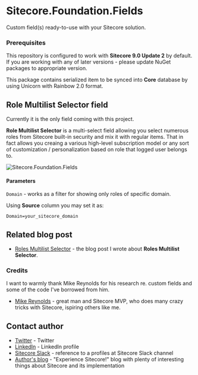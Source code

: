 # Sitecore.Foundation.Fields

Custom field(s) ready-to-use with your Sitecore solution.

### Prerequisites

This repository is configured to work with **Sitecore 9.0 Update 2** by default. If you are working with any of later versions - please update NuGet packages to appropriate version.

This package contains serialized item to be synced into **Core** database by using Unicorn with Rainbow 2.0 format.

## Role Multilist Selector field

Currently it is the only field coming with this project.

**Role Multilist Selector** is a multi-select field allowing you select numerous roles from Sitecore built-in security and mix it with regular items.
That in fact allows you creaing a various high-level subscription model or any sort of customization / personalization based on role that logged user belongs to.


![Sitecore.Foundation.Fields](https://raw.githubusercontent.com/wiki/MartinMiles/Sitecore.Foundation.Fields/images/role_selector.png "Sitecore.Foundation.Fields") 

#### Parameters

`Domain` - works as a filter for showing only roles of specific domain. 

Using **Source** column you may set it as:
```
Domain=your_sitecore_domain
```



## Related blog post

* [Roles Multilist Selector](http://blog.MartinMiles.net/post/implementing-role-selector-field-with-sitecore) - the blog post I wrote about **Roles Multilist Selector**.


### Credits

I want to warmly thank Mike Reynolds for his research re. custom fields and some of the code I've borrowed from him.

* [Mike Reynolds](https://sitecorejunkie.com) - great man and Sitecore MVP, who does many crazy tricks with Sitecore, ispiring others like me.


## Contact author

* [Twitter](https://twitter.com/SitecoreMartin) - Twitter
* [LinkedIn](https://www.linkedin.com/in/martin-miles/) - LinkedIn profile
* [Sitecore Slack](https://sitecorechat.slack.com/team/U0KDE1VD3/) - reference to a profiles at Sitecore Slack channel
* [Author's blog](http://blog.MartinMiles.net/) - "Experience Sitecore!" blog with plenty of interesting things about Sitecore and its implementation